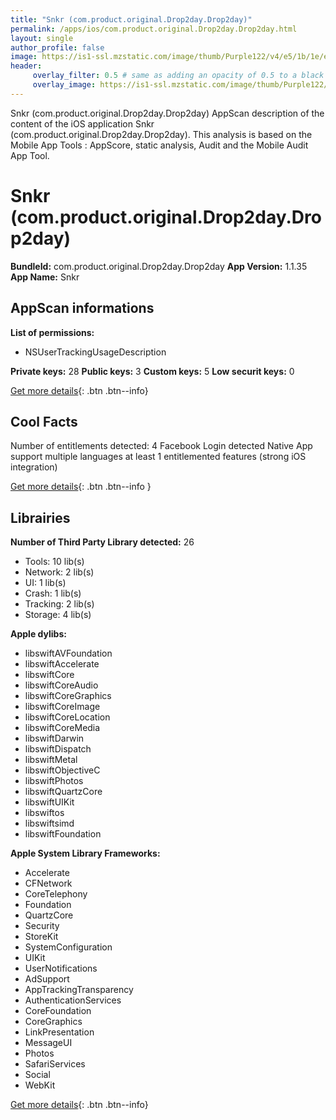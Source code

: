 ```yaml
---
title: "Snkr (com.product.original.Drop2day.Drop2day)"
permalink: /apps/ios/com.product.original.Drop2day.Drop2day.html
layout: single
author_profile: false
image: https://is1-ssl.mzstatic.com/image/thumb/Purple122/v4/e5/1b/1e/e51b1e85-cd03-3730-4672-edc746dbf19d/AppIcon-1x_U007emarketing-0-7-0-85-220.png/512x512bb.jpg
header: 
     overlay_filter: 0.5 # same as adding an opacity of 0.5 to a black background
     overlay_image: https://is1-ssl.mzstatic.com/image/thumb/Purple122/v4/e5/1b/1e/e51b1e85-cd03-3730-4672-edc746dbf19d/AppIcon-1x_U007emarketing-0-7-0-85-220.png/512x512bb.jpg
---
```

Snkr (com.product.original.Drop2day.Drop2day) AppScan description of the content of the iOS application Snkr (com.product.original.Drop2day.Drop2day). This analysis is based on the Mobile App Tools : AppScore, static analysis, Audit and the Mobile Audit App Tool.

# Snkr (com.product.original.Drop2day.Drop2day)

**BundleId:** com.product.original.Drop2day.Drop2day
**App Version:** 1.1.35
**App Name:** Snkr


## AppScan informations 

**List of permissions:** 
- NSUserTrackingUsageDescription
  
  
**Private keys:** 28
**Public keys:** 3
**Custom keys:** 5
**Low securit keys:** 0
  
[Get more details](/pricing.html){: .btn .btn--info}

## Cool Facts

Number of entitlements detected: 4
Facebook Login detected
Native App
support multiple languages
at least 1 entitlemented features (strong iOS integration)
  
[Get more details](/pricing.html){: .btn .btn--info }

## Librairies 
**Number of Third Party Library detected:** 26
- Tools: 10 lib(s)
- Network: 2 lib(s)
- UI: 1 lib(s)
- Crash: 1 lib(s)
- Tracking: 2 lib(s)
- Storage: 4 lib(s)


**Apple dylibs:**
- libswiftAVFoundation
- libswiftAccelerate
- libswiftCore
- libswiftCoreAudio
- libswiftCoreGraphics
- libswiftCoreImage
- libswiftCoreLocation
- libswiftCoreMedia
- libswiftDarwin
- libswiftDispatch
- libswiftMetal
- libswiftObjectiveC
- libswiftPhotos
- libswiftQuartzCore
- libswiftUIKit
- libswiftos
- libswiftsimd
- libswiftFoundation


**Apple System Library Frameworks:**
- Accelerate
- CFNetwork
- CoreTelephony
- Foundation
- QuartzCore
- Security
- StoreKit
- SystemConfiguration
- UIKit
- UserNotifications
- AdSupport
- AppTrackingTransparency
- AuthenticationServices
- CoreFoundation
- CoreGraphics
- LinkPresentation
- MessageUI
- Photos
- SafariServices
- Social
- WebKit


  
[Get more details](/pricing.html){: .btn .btn--info}

